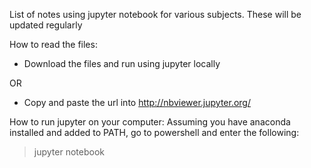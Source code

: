 List of notes using jupyter notebook for various subjects. These will be updated regularly

How to read the files:
- Download the files and run using jupyter locally

OR
- Copy and paste the url into http://nbviewer.jupyter.org/


How to run jupyter on your computer:
Assuming you have anaconda installed and added to PATH, go to powershell and enter the following:
>jupyter notebook
